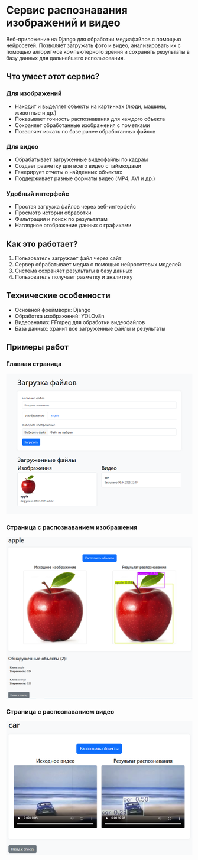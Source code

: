 # Сервис распознавания изображений и видео

Веб-приложение на Django для обработки медиафайлов с помощью нейросетей. Позволяет загружать фото и видео, анализировать их с помощью алгоритмов компьютерного зрения и сохранять результаты в базу данных для дальнейшего использования.

## Что умеет этот сервис?

### Для изображений
- Находит и выделяет объекты на картинках (люди, машины, животные и др.)
- Показывает точность распознавания для каждого объекта
- Сохраняет обработанные изображения с пометками
- Позволяет искать по базе ранее обработанных файлов

### Для видео
- Обрабатывает загруженные видеофайлы по кадрам
- Создает разметку для всего видео с таймкодами
- Генерирует отчеты о найденных объектах
- Поддерживает разные форматы видео (MP4, AVI и др.)

### Удобный интерфейс
- Простая загрузка файлов через веб-интерфейс
- Просмотр истории обработки
- Фильтрация и поиск по результатам
- Наглядное отображение данных с графиками

## Как это работает?
1. Пользователь загружает файл через сайт
2. Сервер обрабатывает медиа с помощью нейросетевых моделей
3. Система сохраняет результаты в базу данных
4. Пользователь получает разметку и аналитику

## Технические особенности
- Основной фреймворк: Django
- Обработка изображений: YOLOv8n
- Видеоанализ: FFmpeg для обработки видеофайлов
- База данных: хранит все загруженные файлы и результаты

## Примеры работ

### Главная страница
![Главный экран](images/main_view.png)

### Страница с распознаванием изображения
![Распознавание изображения](images/image_view.png)

### Страница с распознаванием видео
![Распознавание видео](images/video_view.png)


